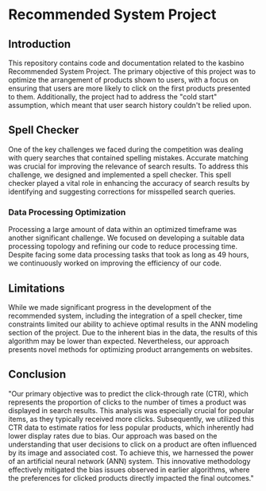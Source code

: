 #  Recommended System Project

## Introduction

This repository contains code and documentation related to the kasbino Recommended System Project. The primary objective of this project was to optimize the arrangement of products shown to users, with a focus on ensuring that users are more likely to click on the first products presented to them. Additionally, the project had to address the "cold start" assumption, which meant that user search history couldn't be relied upon.

## Spell Checker


One of the key challenges we faced during the competition was dealing with query searches that contained spelling mistakes. Accurate matching was crucial for improving the relevance of search results. To address this challenge, we designed and implemented a spell checker. This spell checker played a vital role in enhancing the accuracy of search results by identifying and suggesting corrections for misspelled search queries.

### Data Processing Optimization


Processing a large amount of data within an optimized timeframe was another significant challenge. We focused on developing a suitable data processing topology and refining our code to reduce processing time. Despite facing some data processing tasks that took as long as 49 hours, we continuously worked on improving the efficiency of our code.
## Limitations

While we made significant progress in the development of the recommended system, including the integration of a spell checker, time constraints limited our ability to achieve optimal results in the ANN modeling section of the project. Due to the inherent bias in the data, the results of this algorithm may be lower than expected. Nevertheless, our approach presents novel methods for optimizing product arrangements on websites.

## Conclusion


"Our primary objective was to predict the click-through rate (CTR), which represents the proportion of clicks to the number of times a product was displayed in search results. This analysis was especially crucial for popular items, as they typically received more clicks. Subsequently, we utilized this CTR data to estimate ratios for less popular products, which inherently had lower display rates due to bias. Our approach was based on the understanding that user decisions to click on a product are often influenced by its image and associated cost. To achieve this, we harnessed the power of an artificial neural network (ANN) system. This innovative methodology effectively mitigated the bias issues observed in earlier algorithms, where the preferences for clicked products directly impacted the final outcomes."


